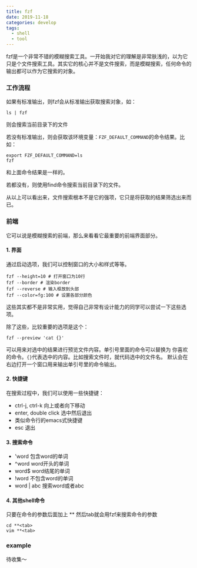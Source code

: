 ```yaml
---
title: fzf
date: 2019-11-18
categories: develop
tags:
  - shell
  - tool
---
```


fzf是一个非常不错的模糊搜索工具。一开始我对它的理解是非常肤浅的，以为它只是个文件搜索工具。其实它的核心并不是文件搜索，而是模糊搜索，任何命令的输出都可以作为它搜索的对象。

### 工作流程

如果有标准输出，则fzf会从标准输出获取搜索对象，如：
```
ls | fzf
```
则会搜索当前目录下的文件

若没有标准输出，则会获取该环境变量：`FZF_DEFAULT_COMMAND`的命令结果。比如：
```
export FZF_DEFAULT_COMMAND=ls
fzf
```
和上面命令结果是一样的。

若都没有，则使用find命令搜索当前目录下的文件。

从以上可以看出来，文件搜索根本不是它的强项，它只是将获取的结果筛选出来而已。

### 前端

它可以说是模糊搜索的前端，那么来看看它最重要的前端界面部分。

#### 1. 界面

通过启动选项，我们可以控制窗口的大小和样式等等。
```
fzf --height=10 # 打开窗口为10行
fzf --border # 渲染border
fzf --reverse # 输入框放到头部
fzf --color=fg:100 # 设置各部分颜色
```

这些其实都不是非常实用，觉得自己非常有设计能力的同学可以尝试一下这些选项。

除了这些，比较重要的选项是这个：

```
fzf --preview 'cat {}'
```
可以用来对选中的结果进行预览文件内容。单引号里面的命令可以替换为
你喜欢的命令。`{}`代表选中的内容。比如搜索文件时，就代码选中的文件名。
默认会在右边打开一个窗口用来输出单引号里的命令输出。

#### 2. 快捷键

在搜索过程中，我们可以使用一些快捷键：

* ctrl-j, ctrl-k 向上或者向下移动
* enter, double click 选中然后退出
* 类似命令行的emacs式快捷键
* esc 退出

#### 3. 搜索命令

* 'word 包含word的单词
* ^word word开头的单词
* word$ word结尾的单词
* !word 不包含word的单词
* word | abc 搜索word或者abc

#### 4. 其他shell命令

只要在命令的参数后面加上 \*\* 然后tab就会用fzf来搜索命令的参数
```
cd **<tab>
vim **<tab>
```

### example

待收集～
